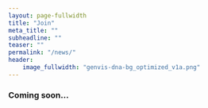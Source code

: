 ```yaml
---
layout: page-fullwidth
title: "Join"
meta_title: ""
subheadline: ""
teaser: ""
permalink: "/news/"
header:
    image_fullwidth: "genvis-dna-bg_optimized_v1a.png"
---
```


### Coming soon...
